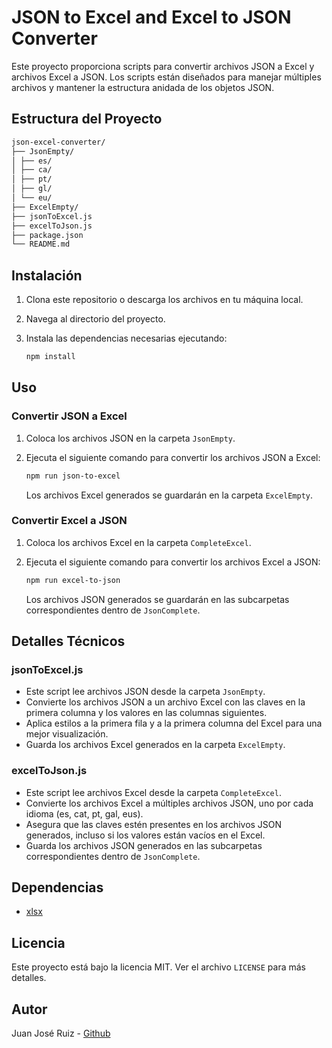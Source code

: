 # JSON to Excel and Excel to JSON Converter

Este proyecto proporciona scripts para convertir archivos JSON a Excel y archivos Excel a JSON. Los scripts están diseñados para manejar múltiples archivos y mantener la estructura anidada de los objetos JSON.

## Estructura del Proyecto

```sh
json-excel-converter/
├── JsonEmpty/
│ ├── es/
│ ├── ca/
│ ├── pt/
│ ├── gl/
│ └── eu/
├── ExcelEmpty/
├── jsonToExcel.js
├── excelToJson.js
├── package.json
└── README.md
```


## Instalación

1. Clona este repositorio o descarga los archivos en tu máquina local.
2. Navega al directorio del proyecto.
3. Instala las dependencias necesarias ejecutando:

    ```sh
    npm install
    ```

## Uso

### Convertir JSON a Excel

1. Coloca los archivos JSON en la carpeta `JsonEmpty`.
2. Ejecuta el siguiente comando para convertir los archivos JSON a Excel:

    ```sh
    npm run json-to-excel
    ```

    Los archivos Excel generados se guardarán en la carpeta `ExcelEmpty`.

### Convertir Excel a JSON

1. Coloca los archivos Excel en la carpeta `CompleteExcel`.
2. Ejecuta el siguiente comando para convertir los archivos Excel a JSON:

    ```sh
    npm run excel-to-json
    ```

    Los archivos JSON generados se guardarán en las subcarpetas correspondientes dentro de `JsonComplete`.

## Detalles Técnicos

### jsonToExcel.js

- Este script lee archivos JSON desde la carpeta `JsonEmpty`.
- Convierte los archivos JSON a un archivo Excel con las claves en la primera columna y los valores en las columnas siguientes.
- Aplica estilos a la primera fila y a la primera columna del Excel para una mejor visualización.
- Guarda los archivos Excel generados en la carpeta `ExcelEmpty`.

### excelToJson.js

- Este script lee archivos Excel desde la carpeta `CompleteExcel`.
- Convierte los archivos Excel a múltiples archivos JSON, uno por cada idioma (es, cat, pt, gal, eus).
- Asegura que las claves estén presentes en los archivos JSON generados, incluso si los valores están vacíos en el Excel.
- Guarda los archivos JSON generados en las subcarpetas correspondientes dentro de `JsonComplete`.

## Dependencias

- [xlsx](https://www.npmjs.com/package/xlsx)

## Licencia

Este proyecto está bajo la licencia MIT. Ver el archivo `LICENSE` para más detalles.

## Autor

Juan José Ruiz - [Github](https://github.com/juanjoserusa)
